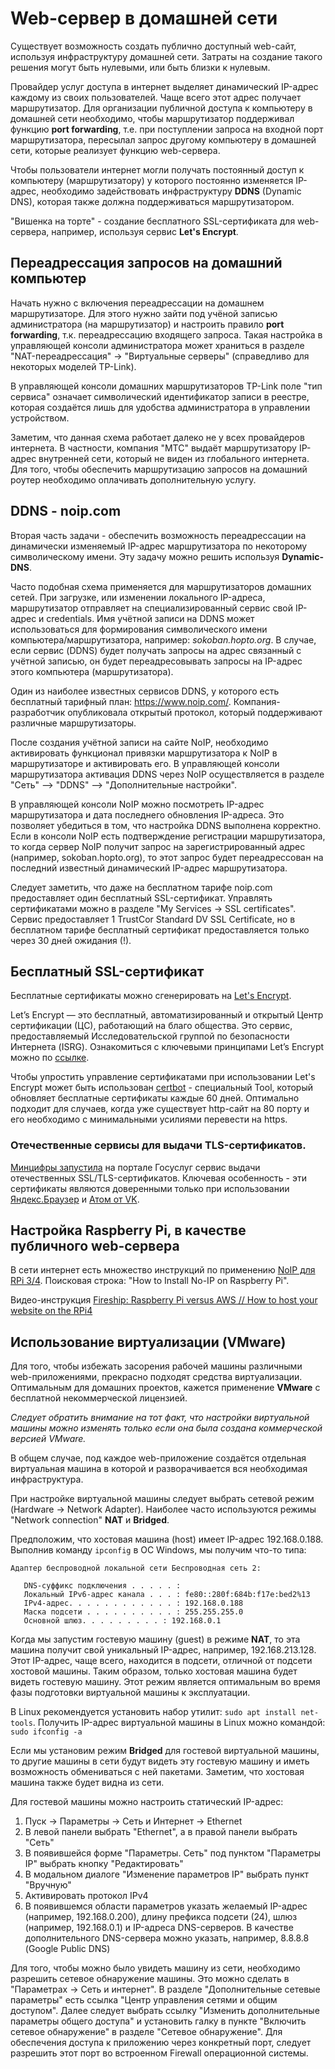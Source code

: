 # Web-сервер в домашней сети

Существует возможность создать публично доступный web-сайт, используя инфраструктуру домашней сети. Затраты на создание такого решения могут быть нулевыми, или быть близки к нулевым.

Провайдер услуг доступа в интернет выделяет динамический IP-адрес каждому из своих пользователей. Чаще всего этот адрес получает маршрутизатор. Для организации публичной доступа к компьютеру в домашней сети необходимо, чтобы маршрутизатор поддерживал функцию **port forwarding**, т.е. при поступлении запроса на входной порт маршрутизатора, пересылал запрос другому компьютеру в домашней сети, которые реализует функцию web-сервера.

Чтобы пользователи интернет могли получать постоянный доступ к компьютеру (маршрутизатору) у которого постоянно изменяется IP-адрес, необходимо задействовать инфраструктуру **DDNS** (Dynamic DNS), которая также должна поддерживаться маршрутизатором.

"Вишенка на торте" - создание бесплатного SSL-сертификата для web-сервера, например, используя сервис **Let's Encrypt**.

## Переадрессация запросов на домашний компьютер

Начать нужно с включения переадрессации на домашнем маршрутизаторе. Для этого нужно зайти под учёной записью администратора (на маршрутизатор) и настроить правило **port forwarding**, т.к. переадрессацию входящего запроса. Такая настройка в управляющей консоли администратора может храниться в разделе "NAT-переадрессация" -> "Виртуальные серверы" (справедливо для некоторых моделей TP-Link).

В управляющей консоли домашних маршрутизаторов TP-Link поле "тип сервиса" означает символический идентификатор записи в реестре, которая создаётся лишь для удобства администратора в управлении устройством.

Заметим, что данная схема работает далеко не у всех провайдеров интернета. В частности, компания "МТС" выдаёт маршрутизатору IP-адрес внутренней сети, который не виден из глобального интернета. Для того, чтобы обеспечить маршрутизацию запросов на домашний роутер необходимо оплачивать дополнительную услугу.

## DDNS - noip.com

Вторая часть задачи - обеспечить возможность переадрессации на динамически изменяемый IP-адрес маршрутизатора по некоторому символическому имени. Эту задачу можно решить используя **Dynamic-DNS**.

Часто подобная схема применяется для маршрутизаторов домашних сетей. При загрузке, или изменении локального IP-адреса, маршрутизатор отправляет на специализированный сервис свой IP-адрес и credentials. Имя учётной записи на DDNS может использоваться для формирования символического имени компьютера/маршрутизатора, например: _sokoban.hopto.org_. В случае, если сервис (DDNS) будет получать запросы на адрес связанный с учётной записью, он будет переадресовывать запросы на IP-адрес этого компьютера (маршрутизатора).

Один из наиболее известных сервисов DDNS, у которого есть бесплатный тарифный план: https://www.noip.com/. Компания-разработчик опубликовала открытый протокол, который поддерживают различные маршрутизаторы.

После создания учётной записи на сайте NoIP, необходимо активировать функционал привязки маршрутизатора к NoIP в маршрутизаторе и активировать его. В управляющей консоли маршрутизатора активация DDNS через NoIP осуществляется в разделе "Сеть" --> "DDNS" --> "Дополнительные настройки".

В управляющей консоли NoIP можно посмотреть IP-адрес маршрутизатора и дата последнего обновления IP-адреса. Это позволяет убедиться в том, что настройка DDNS выполнена корректно. Если в консоли NoIP есть подтверждение регистрации маршрутизатора, то когда сервер NoIP получит запрос на зарегистрированный адрес (например, sokoban.hopto.org), то этот запрос будет переадрессован на последний известный динамический IP-адрес маршрутизатора.

Следует заметить, что даже на бесплатном тарифе noip.com предоставляет один бесплатный SSL-сертификат. Управлять сертификатами можно в разделе "My Services -> SSL certificates". Сервис предоставляет 1 TrustCor Standard DV SSL Certificate, но в бесплатном тарифе бесплатный сертификат предоставляется только через 30 дней ожидания (!).

## Бесплатный SSL-сертификат

Бесплатные сертификаты можно сгенерировать на [Let's Encrypt](https://letsencrypt.org/ru/getting-started/).

Let’s Encrypt — это бесплатный, автоматизированный и открытый Центр сертификации (ЦС), работающий на благо общества. Это сервис, предоставляемый Исследовательской группой по безопасности Интернета (ISRG). Ознакомиться с ключевыми принципами Let’s Encrypt можно по [ссылке](https://letsencrypt.org/ru/about/).

Чтобы упростить управление сертификатами при использовании Let's Encrypt может быть использован [certbot](https://certbot.eff.org/pages/about) - специальный Tool, который обновляет бесплатные сертификаты каждые 60 дней. Оптимально подходит для случаев, когда уже существует http-сайт на 80 порту и его необходимо с минимальными усилиями перевести на https.

### Отечественные сервисы для выдачи TLS-сертификатов.

[Минцифры запустила](https://www.interfax.ru/digital/862341) на портале Госуслуг сервис выдачи отечественных SSL/TLS-сертификатов. Ключевая особенность - эти сертификаты являются доверенными только при использовании [Яндекс.Браузер](https://browser.yandex.ru/) и [Атом от VK](https://browser.ru/).

## Настройка Raspberry Pi, в качестве публичного web-сервера

В сети интернет есть множество инструкций по применению [NoIP для RPi 3/4](https://raspberrytips.com/install-no-ip-raspberry-pi/). Поисковая строка: "How to Install No-IP on Raspberry Pi".

Видео-инструкция [Fireship: Raspberry Pi versus AWS // How to host your website on the RPi4](https://www.youtube.com/watch?v=QdHvS0D1zAI)

## Использование виртуализации (VMware)

Для того, чтобы избежать засорения рабочей машины различными web-приложениями, прекрасно подходят средства виртуализации. Оптимальным для домашних проектов, кажется применение **VMware** с бесплатной некоммерческой лицензией.

_Следует обратить внимание на тот факт, что настройки виртуальной машины можно изменять только если она была создана коммерческой версией VMware._

В общем случае, под каждое web-приложение создаётся отдельная виртуальная машина в которой и разворачивается вся необходимая инфраструктура.

При настройке виртуальной машины следует выбрать сетевой режим (Hardware -> Network Adapter). Наиболее часто используются режимы "Network connection" **NAT** и **Bridged**.

Предположим, что хостовая машина (host) имеет IP-адрес 192.168.0.188. Выполнив команду `ipconfig` в ОС Windows, мы получим что-то типа:

```
Адаптер беспроводной локальной сети Беспроводная сеть 2:

   DNS-суффикс подключения . . . . . :
   Локальный IPv6-адрес канала . . . : fe80::280f:684b:f17e:bed2%13
   IPv4-адрес. . . . . . . . . . . . : 192.168.0.188
   Маска подсети . . . . . . . . . . : 255.255.255.0
   Основной шлюз. . . . . . . . . : 192.168.0.1
```

Когда мы запустим гостевую машину (guest) в режиме **NAT**, то эта машина получит свой уникальный IP-адрес, например, 192.168.213.128. Этот IP-адрес, чаще всего, находится в подсети, отличной от подсети хостовой машины. Таким образом, только хостовая машина будет видеть гостевую машину. Этот режим является оптимальным во время фазы подготовки виртуальной машины к эксплуатации.

В Linux рекомендуется установить набор утилит: `sudo apt install net-tools`. Получить IP-адрес виртуальной машины в Linux можно командой: `sudo ifconfig -a`

Если мы установим режим **Bridged** для гостевой виртуальной машины, то другие машины в сети будут видеть эту гостевую машину и иметь возможность обмениваться с ней пакетами. Заметим, что хостовая машина также будет видна из сети.

Для гостевой машины можно настроить статический IP-адрес:

1. Пуск -> Параметры -> Сеть и Интернет -> Ethernet
2. В левой панели выбрать "Ethernet", а в правой панели выбрать "Сеть"
3. В появившейся форме "Параметры. Сеть" под пунктом "Параметры IP" выбрать кнопку "Редактировать"
4. В модальном диалоге "Изменение параметров IP" выбрать пункт "Вручную"
5. Активировать протокол IPv4
6. В появившемся области параметров указать желаемый IP-адрес (например, 192.168.0.200), длину префикса подсети (24), шлюз (например, 192.168.0.1) и IP-адреса DNS-серверов. В качестве дополнительного DNS-сервера можно указать, например, 8.8.8.8 (Google Public DNS)

Для того, чтобы можно было увидеть машину из сети, необходимо разрешить сетевое обнаружение машины. Это можно сделать в "Параметрах -> Сеть и интернет". В разделе "Дополнительные сетевые параметры" есть ссылка "Центр управления сетями и общим доступом". Далее следует выбрать ссылку "Изменить дополнительные параметры общего доступа" и установить галку в пункте "Включить сетевое обнаружение" в разделе "Сетевое обнаружение". Для обеспечения доступа к приложению через конкретный порт, следует разрешить этот порт во встроенном Firewall операционной системы.

